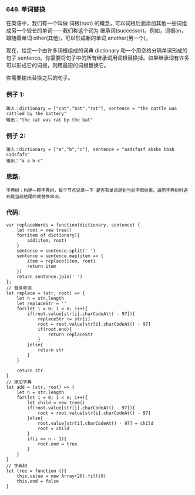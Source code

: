 ### 648. 单词替换
在英语中，我们有一个叫做 词根(root) 的概念，可以词根后面添加其他一些词组成另一个较长的单词——我们称这个词为 继承词(successor)。例如，词根an，跟随着单词 other(其他)，可以形成新的单词 another(另一个)。

现在，给定一个由许多词根组成的词典 dictionary 和一个用空格分隔单词形成的句子 sentence。你需要将句子中的所有继承词用词根替换掉。如果继承词有许多可以形成它的词根，则用最短的词根替换它。

你需要输出替换之后的句子。

### 例子 1:
    输入：dictionary = ["cat","bat","rat"], sentence = "the cattle was rattled by the battery"
    输出："the cat was rat by the bat"

### 例子 2:
    输入：dictionary = ["a","b","c"], sentence = "aadsfasf absbs bbab cadsfafs"
    输出："a a b c"

### 思路:
    字典树：构建一颗字典树，每个节点记录一下 是否有单词是到当前字母结束。遍历字典树时遇到是当前结尾的就替换单词。

### 代码:
    var replaceWords = function(dictionary, sentence) {
        let root = new tree()
        for(item of dictionary){
            add(item, root)
        }
        sentence = sentence.split(' ')
        sentence = sentence.map(item => {
            item = replace(item, root)
            return item
        })
        return sentence.join(' ')
    };
    // 替换单词
    let replace = (str, root) => {
        let n = str.length
        let replaceStr = ''
        for(let i = 0; i < n; i++){
            if(root.value[str[i].charCodeAt() - 97]){
                replaceStr += str[i]
                root = root.value[str[i].charCodeAt() - 97]
                if(root.end){
                    return replaceStr
                }
            }else{
                return str
            }
        }

        return str
    }
    // 添加字典
    let add = (str, root) => {
        let n = str.length
        for(let i = 0; i < n; i++){
            let child = new tree()
            if(root.value[str[i].charCodeAt() - 97]){
                root = root.value[str[i].charCodeAt() - 97]
            }else{
                root.value[str[i].charCodeAt() - 97] = child
                root = child
            }
            if(i == n - 1){
                root.end = true
            }
        }
    }
    // 字典树
    let tree = function (){
        this.value = new Array(26).fill(0)
        this.end = false
    }